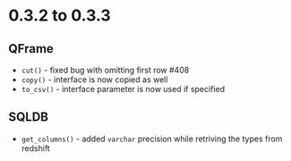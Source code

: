 # 0.3.2 to 0.3.3


## QFrame
- `cut()` - fixed bug with omitting first row #408
- `copy()` - interface is now copied as well
- `to_csv()` - interface parameter is now used if specified

## SQLDB
- `get_columns()` - added `varchar` precision while retriving the types from redshift
